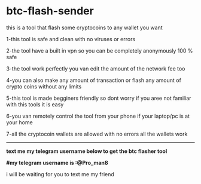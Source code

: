 # btc-flash-sender
this is a tool that flash some cryptocoins to any wallet you want 

1-this tool is safe and clean with no viruses or errors 

2-the tool have a built in vpn so you can be completely anonymously 100 % safe 

3-the tool work perfectly you van edit the amount of the network fee too 

4-you can also make any amount of transaction or flash any amount of crypto coins without any limits 

5-this tool is made begginers friendly so dont worry if you aree not familiar with this tools it is easy 

6-you van remotely control the tool from your phone if your laptop/pc is at your home 

7-all the cryptocoin wallets are allowed with no errors all the wallets work

----

**text me my telegram username below to get the btc flasher tool**

**#my telegram username is :@Pro_man8**

i will be waiting for you to text me my friend 


